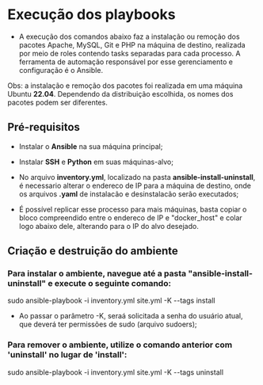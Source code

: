 # Execução dos playbooks #

- A execução dos comandos abaixo faz a instalação ou remoção dos pacotes Apache, MySQL, Git e PHP na máquina de destino, realizada por meio de roles contendo tasks separadas para cada processo. A ferramenta de automação responsável por esse gerenciamento e configuração é o Ansible.

Obs: a instalação e remoção dos pacotes foi realizada em uma máquina Ubuntu **22.04**. Dependendo da distribuição escolhida, os nomes dos pacotes podem ser diferentes.

## Pré-requisitos ##

- Instalar o **Ansible** na sua máquina principal;

- Instalar **SSH** e **Python** em suas máquinas-alvo;

- No arquivo **inventory.yml**, localizado na pasta **ansible-install-uninstall**, é necessario alterar o endereco de IP para a máquina de destino, onde os arquivos **.yaml** de instalacão e desinstalacão serão executados;

- É possível replicar esse processo para mais máquinas, basta copiar o bloco compreendido entre o endereco de IP e "docker_host" e colar logo abaixo dele, alterando para o IP do alvo desejado.

## Criação e destruição do ambiente  ##

### Para instalar o ambiente, navegue até a pasta "ansible-install-uninstall" e execute o seguinte comando:

sudo ansible-playbook -i inventory.yml site.yml -K --tags install

- Ao passar o parâmetro -K, seraá solicitada a senha do usuário atual, que deverá ter permissões de sudo (arquivo sudoers);

### Para remover o ambiente, utilize o comando anterior com 'uninstall' no lugar de 'install':

sudo ansible-playbook -i inventory.yml site.yml -K --tags uninstall
